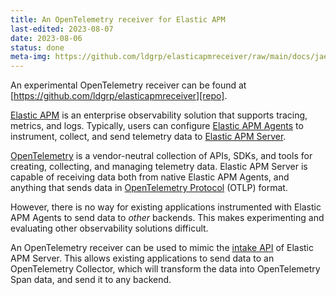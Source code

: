```yaml
---
title: An OpenTelemetry receiver for Elastic APM
last-edited: 2023-08-07
date: 2023-08-06
status: done
meta-img: https://github.com/ldgrp/elasticapmreceiver/raw/main/docs/jaeger_sample.png
---
```


An experimental OpenTelemetry receiver can be found at [https://github.com/ldgrp/elasticapmreceiver][repo].

[Elastic APM][elastic-apm] is an enterprise observability solution that supports
tracing, metrics, and logs. Typically, users can configure [Elastic APM
Agents][elastic-apm-agents] to instrument, collect, and send telemetry data to [Elastic APM Server][elastic-apm-server].

[OpenTelemetry][opentelemetry] is a vendor-neutral collection of APIs, SDKs, and tools for creating, collecting, 
and managing telemetry data. Elastic APM Server is capable of
receiving data both from native Elastic APM Agents, and anything that
sends data in [OpenTelemetry Protocol][otlp] (OTLP) format. 

However, there is no way for existing applications instrumented with
Elastic APM Agents to send data to _other_ backends. This makes
experimenting and evaluating other observability solutions difficult.

An OpenTelemetry receiver can be used to mimic the [intake API][intake] of 
Elastic APM Server. This allows existing applications to send data
to an OpenTelemetry Collector, which will transform the data into
OpenTelemetry Span data, and send it to any backend.

[elastic-apm-agents]:https://www.elastic.co/guide/en/apm/agent/index.html
[elastic-apm-server]:https://github.com/elastic/apm-server
[elastic-apm]: https://www.elastic.co/observability/application-performance-monitoring
[intake]:https://www.elastic.co/guide/en/apm/guide/current/api-events.html
[opentelemetry]:https://opentelemetry.io/docs/what-is-opentelemetry/
[otlp]:https://opentelemetry.io/docs/specs/otel/protocol/
[repo]:https://github.com/ldgrp/elasticapmreceiver